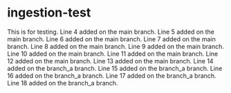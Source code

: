# ingestion-test

This is for testing.
Line 4 added on the main branch.
Line 5 added on the main branch.
Line 6 added on the main branch.
Line 7 added on the main branch.
Line 8 added on the main branch.
Line 9 added on the main branch.
Line 10 added on the main branch.
Line 11 added on the main branch.
Line 12 added on the main branch.
Line 13 added on the main branch.
Line 14 added on the branch_a branch.
Line 15 added on the branch_a branch.
Line 16 added on the branch_a branch.
Line 17 added on the branch_a branch.
Line 18 added on the branch_a branch.
